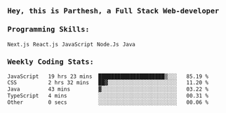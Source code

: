 <samp>
    <h3>Hey, this is Parthesh, a Full Stack Web-developer</h3>
    <h3>Programming Skills: </h3>
    <code>Next.js</code> <code>React.js</code> <code>JavaScript</code> <code>Node.Js</code> <code>Java</code>
    <h3>Weekly Coding Stats:</h3>
<!--START_SECTION:waka-->

```txt
JavaScript   19 hrs 23 mins  █████████████████████▒░░░   85.19 %
CSS          2 hrs 32 mins   ██▓░░░░░░░░░░░░░░░░░░░░░░   11.20 %
Java         43 mins         ▓░░░░░░░░░░░░░░░░░░░░░░░░   03.22 %
TypeScript   4 mins          ░░░░░░░░░░░░░░░░░░░░░░░░░   00.31 %
Other        0 secs          ░░░░░░░░░░░░░░░░░░░░░░░░░   00.06 %
```

<!--END_SECTION:waka-->
</samp>
